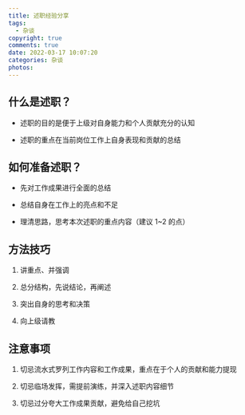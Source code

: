 ```yaml
---
title: 述职经验分享
tags:
  - 杂谈
copyright: true
comments: true
date: 2022-03-17 10:07:20
categories: 杂谈
photos:
---
```


## 什么是述职？

- 述职的目的是便于上级对自身能力和个人贡献充分的认知

- 述职的重点在当前岗位工作上自身表现和贡献的总结

## 如何准备述职？

- 先对工作成果进行全面的总结

- 总结自身在工作上的亮点和不足

- 理清思路，思考本次述职的重点内容（建议 1~2 的点）

## 方法技巧

1. 讲重点、并强调

2. 总分结构，先说结论，再阐述

3. 突出自身的思考和决策

4. 向上级请教

## 注意事项

1. 切忌流水式罗列工作内容和工作成果，重点在于个人的贡献和能力提现

2. 切忌临场发挥，需提前演练，并深入述职内容细节

3. 切忌过分夸大工作成果贡献，避免给自己挖坑

